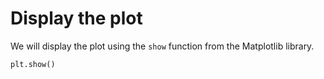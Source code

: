 # Display the plot

We will display the plot using the `show` function from the Matplotlib library.

```python
plt.show()
```
